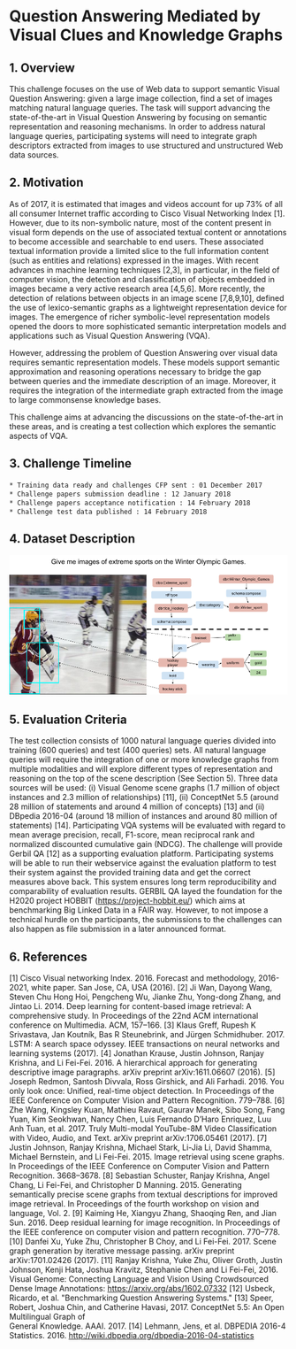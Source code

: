 # Question Answering Mediated by Visual Clues and Knowledge Graphs

## 1. Overview
This challenge focuses on the use of Web data to support semantic Visual Question Answering: given a large image collection, find a set of images matching natural language queries. The task will support advancing the state-of-the-art in Visual Question Answering by focusing on semantic representation and reasoning mechanisms. In order to address natural language queries, participating systems will need to integrate graph descriptors extracted from images to  use structured and unstructured Web data sources. 

## 2. Motivation 
As of 2017, it is estimated that images and videos account for up 73% of all all consumer Internet traffic according to Cisco Visual Networking Index [1]. However, due to its non-symbolic nature, most of the content present in visual form depends on the use of associated textual content or annotations to become accessible and searchable to end users. These associated textual information provide a limited slice to the full information content (such as entities and relations) expressed in the images. With recent advances in machine learning techniques [2,3], in particular, in the field of computer vision, the detection and classification of objects embedded in images became a very active research area [4,5,6]. More recently, the detection of relations between objects in an image scene [7,8,9,10], defined the use of lexico-semantic graphs as a lightweight representation device for images. The emergence of richer symbolic-level representation models opened the doors to more sophisticated semantic interpretation models and applications such as Visual Question Answering (VQA).

However, addressing the problem of Question Answering over visual data requires semantic representation models. These models support semantic approximation and reasoning operations necessary to bridge the gap between queries and the immediate description of an image. Moreover, it requires the integration of the intermediate graph extracted from the image to large commonsense knowledge bases.

This challenge aims at advancing the discussions on the state-of-the-art in these areas, and is creating a test collection which explores the semantic aspects of VQA.


## 3. Challenge Timeline

	* Training data ready and challenges CFP sent : 01 December 2017
	* Challenge papers submission deadline : 12 January 2018
	* Challenge papers acceptance notification : 14 February 2018
	* Challenge test data published : 14 February 2018


## 4. Dataset Description
![alt text](./graph_sample.png)


## 5. Evaluation Criteria

The test collection consists of 1000 natural language queries divided into training (600 queries) and test (400 queries) sets. All natural language queries will require the integration of one or more knowledge graphs from multiple modalities and will explore different types of representation and reasoning on the top of the scene description (See Section 5). Three data sources will be used: (i) Visual Genome scene graphs (1.7 million of object instances and 2.3 million of relationships) [11], (ii) ConceptNet 5.5 (around 28 million of statements and around 4 million of concepts) [13] and (ii) DBpedia 2016-04 (around 18 million of instances and around 80 million of statements) [14]. Participating VQA systems will be evaluated with regard to mean average precision, recall, F1-score, mean reciprocal rank and normalized discounted cumulative gain (NDCG). The challenge will provide Gerbil QA [12] as a supporting evaluation platform. Participating systems will be able to run their webservice against the evaluation platform to test their system against the provided training data and get the correct measures above back. This system ensures long term reproducibility and comparability of evaluation results. GERBIL QA layed the foundation for the H2020 project HOBBIT (https://project-hobbit.eu/) which aims at benchmarking Big Linked Data in a FAIR way. However, to not impose a technical hurdle on the participants, the submissions to the challenges can also happen as file submission in a later announced format.

## 6. References
[1]   Cisco Visual networking Index. 2016. Forecast and methodology, 2016-2021, white paper. San Jose, CA,
USA (2016).
[2]   Ji Wan, Dayong Wang, Steven Chu Hong Hoi, Pengcheng Wu, Jianke Zhu, Yong-dong Zhang, and Jintao Li.
2014. Deep learning for content-based image retrieval: A comprehensive study. In Proceedings of the 22nd
ACM international conference on Multimedia. ACM, 157–166.
[3]   Klaus Greff, Rupesh K Srivastava, Jan Koutník, Bas R Steunebrink, and Jürgen Schmidhuber. 2017. 
LSTM: A search space odyssey.  IEEE transactions on neural networks and learning systems (2017).
[4]   Jonathan Krause, Justin Johnson, Ranjay Krishna, and Li Fei-Fei. 2016. A hierarchical approach for generating 
descriptive image paragraphs. arXiv preprint arXiv:1611.06607 (2016).
[5]   Joseph Redmon, Santosh Divvala, Ross Girshick, and Ali Farhadi. 2016. You only look once: Unified, real-time
object detection. In Proceedings of the IEEE Conference on Computer Vision and Pattern Recognition. 779–788.
[6]   Zhe Wang, Kingsley Kuan, Mathieu Ravaut, Gaurav Manek, Sibo Song, Fang Yuan, Kim Seokhwan,
Nancy Chen, Luis Fernando D’Haro Enriquez, Luu Anh Tuan, et al. 2017. Truly Multi-modal 
YouTube-8M Video Classification with Video, Audio, and Text. arXiv preprint arXiv:1706.05461 (2017).
[7]   Justin Johnson, Ranjay Krishna, Michael Stark, Li-Jia Li, David Shamma, Michael Bernstein, 
and Li Fei-Fei. 2015. Image retrieval using scene graphs. In Proceedings of the IEEE Conference on
Computer Vision and Pattern Recognition. 3668–3678.
[8]   Sebastian Schuster, Ranjay Krishna, Angel Chang, Li Fei-Fei, and Christopher D Manning. 2015. Generating
semantically precise scene graphs from textual descriptions for improved image retrieval. In Proceedings of the fourth workshop on vision and language, Vol. 2.
[9]   Kaiming He, Xiangyu Zhang, Shaoqing Ren, and Jian Sun. 2016. Deep residual learning for image recognition.
In Proceedings of the IEEE conference on computer vision and pattern recognition. 770–778.
[10]  Danfei Xu, Yuke Zhu, Christopher B Choy, and Li Fei-Fei. 2017. Scene graph generation by iterative
message passing. arXiv preprint arXiv:1701.02426 (2017).
[11]  Ranjay Krishna, Yuke Zhu, Oliver Groth, Justin Johnson, Kenji Hata, Joshua Kravitz, Stephanie Chen 
        and Li Fei-Fei, 2016. Visual Genome: Connecting Language and  Vision Using Crowdsourced Dense
        Image Annotations: https://arxiv.org/abs/1602.07332
[12] Usbeck, Ricardo, et al. "Benchmarking Question Answering Systems."
[13]  Speer, Robert, Joshua Chin,  and Catherine Havasi, 2017. ConceptNet 5.5: An Open Multilingual Graph of  
        General Knowledge. AAAI. 2017.
[14]  Lehmann, Jens, et al. DBPEDIA 2016-4 Statistics. 2016. http://wiki.dbpedia.org/dbpedia-2016-04-statistics



